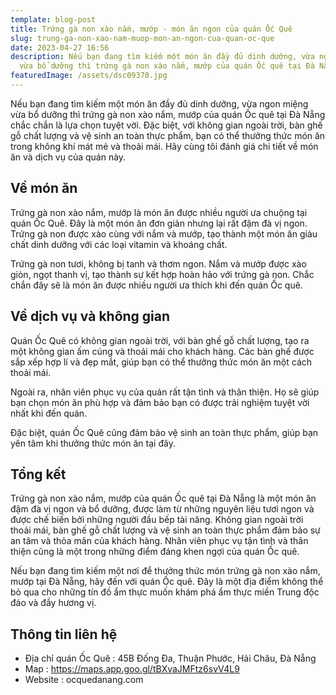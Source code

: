 ```yaml
---
template: blog-post
title: Trứng gà non xào nắm, mướp - món ăn ngon của quán Ốc Quê
slug: trung-ga-non-xao-nam-muop-mon-an-ngon-cua-quan-oc-que
date: 2023-04-27 16:56
description: Nếu bạn đang tìm kiếm một món ăn đầy đủ dinh dưỡng, vừa ngon miệng
  vừa bổ dưỡng thì trứng gà non xào nắm, mướp của quán Ốc quê tại Đà Nẵng
featuredImage: /assets/dsc09370.jpg
---
```

Nếu bạn đang tìm kiếm một món ăn đầy đủ dinh dưỡng, vừa ngon miệng vừa bổ dưỡng thì trứng gà non xào nắm, mướp của quán Ốc quê tại Đà Nẵng chắc chắn là lựa chọn tuyệt vời. Đặc biệt, với không gian ngoài trời, bàn ghế gỗ chất lượng và vệ sinh an toàn thực phẩm, bạn có thể thưởng thức món ăn trong không khí mát mẻ và thoải mái. Hãy cùng tôi đánh giá chi tiết về món ăn và dịch vụ của quán này.

## Về món ăn

Trứng gà non xào nắm, mướp là món ăn được nhiều người ưa chuộng tại quán Ốc Quê. Đây là một món ăn đơn giản nhưng lại rất đậm đà vị ngon. Trứng gà non được xào cùng với nắm và mướp, tạo thành một món ăn giàu chất dinh dưỡng với các loại vitamin và khoáng chất.

Trứng gà non tươi, không bị tanh và thơm ngon. Nắm và mướp được xào giòn, ngọt thanh vị, tạo thành sự kết hợp hoàn hảo với trứng gà non. Chắc chắn đây sẽ là món ăn được nhiều người ưa thích khi đến quán Ốc quê.

## Về dịch vụ và không gian

Quán Ốc Quê có không gian ngoài trời, với bàn ghế gỗ chất lượng, tạo ra một không gian ấm cúng và thoải mái cho khách hàng. Các bàn ghế được sắp xếp hợp lí và đẹp mắt, giúp bạn có thể thưởng thức món ăn một cách thoải mái.

Ngoài ra, nhân viên phục vụ của quán rất tận tình và thân thiện. Họ sẽ giúp bạn chọn món ăn phù hợp và đảm bảo bạn có được trải nghiệm tuyệt vời nhất khi đến quán.

Đặc biệt, quán Ốc Quê cũng đảm bảo vệ sinh an toàn thực phẩm, giúp bạn yên tâm khi thưởng thức món ăn tại đây.

## Tổng kết

Trứng gà non xào nắm, mướp của quán Ốc quê tại Đà Nẵng là một món ăn đậm đà vị ngon và bổ dưỡng, được làm từ những nguyên liệu tươi ngon và được chế biến bởi những người đầu bếp tài năng. Không gian ngoài trời thoải mái, bàn ghế gỗ chất lượng và vệ sinh an toàn thực phẩm đảm bảo sự an tâm và thỏa mãn của khách hàng. Nhân viên phục vụ tận tình và thân thiện cũng là một trong những điểm đáng khen ngợi của quán Ốc quê.

Nếu bạn đang tìm kiếm một nơi để thưởng thức món trứng gà non xào nắm, mướp tại Đà Nẵng, hãy đến với quán Ốc quê. Đây là một địa điểm không thể bỏ qua cho những tín đồ ẩm thực muốn khám phá ẩm thực miền Trung độc đáo và đầy hương vị.

## T﻿hông tin liên hệ

* Địa chỉ quán Ốc Quê : 45B Đống Đa, Thuận Phước, Hải Châu, Đà Nẵng
* M﻿ap : https://maps.app.goo.gl/tBXvaJMFtz6svV4L9
* Website : ocquedanang.com